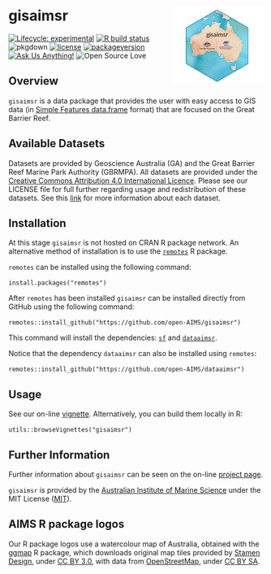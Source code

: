 <!-- README.md is generated from README.Rmd. Please edit that file -->

gisaimsr <img src="man/figures/logo.png" width = 180 alt="gisaimsr Logo" align="right" />
=========================================================================================

<!-- badges: start -->

[![Lifecycle:
experimental](https://img.shields.io/badge/lifecycle-experimental-orange.svg)](https://www.tidyverse.org/lifecycle/#experimental)
[![R build
status](https://github.com/open-AIMS/gisaimsr/workflows/R-CMD-check/badge.svg)](https://github.com/open-AIMS/gisaimsr/actions)
![pkgdown](https://github.com/open-AIMS/gisaimsr/workflows/pkgdown/badge.svg)
[![license](https://img.shields.io/badge/license-MIT%20+%20file%20LICENSE-lightgrey.svg)](https://choosealicense.com/)
[![packageversion](https://img.shields.io/badge/Package%20version-0.0.0.9000-orange.svg)](commits/master)
[![Ask Us
Anything!](https://img.shields.io/badge/Ask%20us-anything-1abc9c.svg)](https://github.com/open-AIMS/gisaimsr/issues/new)
![Open Source
Love](https://badges.frapsoft.com/os/v2/open-source.svg?v=103)

<!-- badges: end -->

Overview
--------

`gisaimsr` is a data package that provides the user with easy access to
GIS data (in [Simple Features
data.frame](https://cran.r-project.org/package=sf) format) that are
focused on the Great Barrier Reef.

Available Datasets
------------------

Datasets are provided by Geoscience Australia (GA) and the Great Barrier
Reef Marine Park Authority (GBRMPA). All datasets are provided under the
[Creative Commons Attribution 4.0 International
Licence](http://creativecommons.org/licenses/by/4.0/legalcode). Please
see our LICENSE file for full further regarding usage and redistribution
of these datasets. See this
[link](https://open-AIMS.github.io/gisaimsr/reference/index.html) for
more information about each dataset.

Installation
------------

At this stage `gisaimsr` is not hosted on CRAN R package network. An
alternative method of installation is to use the
[`remotes`](https://cran.r-project.org/package=remotes) R package.

`remotes` can be installed using the following command:

    install.packages("remotes")

After `remotes` has been installed `gisaimsr` can be installed directly
from GitHub using the following command:

    remotes::install_github("https://github.com/open-AIMS/gisaimsr")

This command will install the dependencies:
[`sf`](https://cran.r-project.org/package=sf) and
[`dataaimsr`](https://open-AIMS.github.io/dataaimsr/).

Notice that the dependency `dataaimsr` can also be installed using
`remotes`:

    remotes::install_github("https://github.com/open-AIMS/dataaimsr")

Usage
-----

See our on-line
[vignette](https://open-AIMS.github.io/gisaimsr/articles/examples.html).
Alternatively, you can build them locally in R:

    utils::browseVignettes("gisaimsr")

Further Information
-------------------

Further information about `gisaimsr` can be seen on the on-line [project
page](https://open-AIMS.github.io/gisaimsr/).

`gisaimsr` is provided by the [Australian Institute of Marine
Science](https://www.aims.gov.au) under the MIT License
([MIT](http://opensource.org/licenses/MIT)).

AIMS R package logos
--------------------

Our R package logos use a watercolour map of Australia, obtained with
the [ggmap](https://cran.r-project.org/package=ggmap) R package, which
downloads original map tiles provided by [Stamen
Design](http://stamen.com), under [CC BY
3.0](http://creativecommons.org/licenses/by/3.0), with data from
[OpenStreetMap](http://openstreetmap.org), under [CC BY
SA](http://creativecommons.org/licenses/by-sa/3.0).
